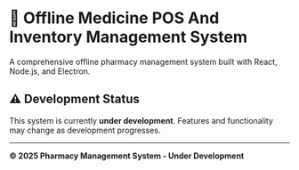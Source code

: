 # 🏥 Offline Medicine POS And Inventory Management System

A comprehensive offline pharmacy management system built with React, Node.js, and Electron.

## ⚠️ Development Status

This system is currently **under development**. Features and functionality may change as development progresses.

---

**© 2025 Pharmacy Management System - Under Development** 